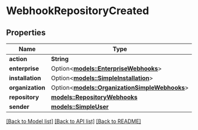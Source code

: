 # WebhookRepositoryCreated

## Properties

Name | Type | Description | Notes
------------ | ------------- | ------------- | -------------
**action** | **String** |  | 
**enterprise** | Option<[**models::EnterpriseWebhooks**](enterprise-webhooks.md)> |  | [optional]
**installation** | Option<[**models::SimpleInstallation**](simple-installation.md)> |  | [optional]
**organization** | Option<[**models::OrganizationSimpleWebhooks**](organization-simple-webhooks.md)> |  | [optional]
**repository** | [**models::RepositoryWebhooks**](repository-webhooks.md) |  | 
**sender** | [**models::SimpleUser**](simple-user.md) |  | 

[[Back to Model list]](../README.md#documentation-for-models) [[Back to API list]](../README.md#documentation-for-api-endpoints) [[Back to README]](../README.md)


